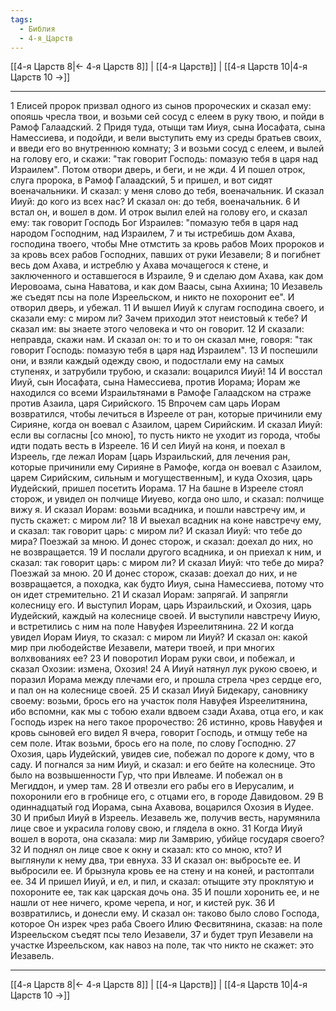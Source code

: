 ```yaml
---
tags:
  - Библия
  - 4-я_Царств
---
```

[[4-я Царств 8|← 4-я Царств 8]] | [[4-я Царств]] | [[4-я Царств 10|4-я Царств 10 →]]

---
1 Елисей пророк призвал одного из сынов пророческих и сказал ему: опояшь чресла твои, и возьми сей сосуд с елеем в руку твою, и пойди в Рамоф Галаадский.
2 Придя туда, отыщи там Ииуя, сына Иосафата, сына Намессиева, и подойди, и вели выступить ему из среды братьев своих, и введи его во внутреннюю комнату;
3 и возьми сосуд с елеем, и вылей на голову его, и скажи: "так говорит Господь: помазую тебя в царя над Израилем". Потом отвори дверь, и беги, и не жди.
4 И пошел отрок, слуга пророка, в Рамоф Галаадский,
5 и пришел, и вот сидят военачальники. И сказал: у меня слово до тебя, военачальник. И сказал Ииуй: до кого из всех нас? И сказал он: до тебя, военачальник.
6 И встал он, и вошел в дом. И отрок вылил елей на голову его, и сказал ему: так говорит Господь Бог Израилев: "помазую тебя в царя над народом Господним, над Израилем,
7 и ты истребишь дом Ахава, господина твоего, чтобы Мне отмстить за кровь рабов Моих пророков и за кровь всех рабов Господних, павших от руки Иезавели;
8 и погибнет весь дом Ахава, и истреблю у Ахава мочащегося к стене, и заключенного и оставшегося в Израиле,
9 и сделаю дом Ахава, как дом Иеровоама, сына Наватова, и как дом Ваасы, сына Ахиина;
10 Иезавель же съедят псы на поле Изреельском, и никто не похоронит ее". И отворил дверь, и убежал.
11 И вышел Ииуй к слугам господина своего, и сказали ему: с миром ли? Зачем приходил этот неистовый к тебе? И сказал им: вы знаете этого человека и что он говорит.
12 И сказали: неправда, скажи нам. И сказал он: то и то он сказал мне, говоря: "так говорит Господь: помазую тебя в царя над Израилем".
13 И поспешили они, и взяли каждый одежду свою, и подостлали ему на самых ступенях, и затрубили трубою, и сказали: воцарился Ииуй!
14 И восстал Ииуй, сын Иосафата, сына Намессиева, против Иорама; Иорам же находился со всеми Израильтянами в Рамофе Галаадском на страже против Азаила, царя Сирийского.
15 Впрочем сам царь Иорам возвратился, чтобы лечиться в Изрееле от ран, которые причинили ему Сирияне, когда он воевал с Азаилом, царем Сирийским. И сказал Ииуй: если вы согласны [со мною], то пусть никто не уходит из города, чтобы идти подать весть в Изрееле.
16 И сел Ииуй на коня, и поехал в Изреель, где лежал Иорам [царь Израильский, для лечения ран, которые причинили ему Сирияне в Рамофе, когда он воевал с Азаилом, царем Сирийским, сильным и могущественным], и куда Охозия, царь Иудейский, пришел посетить Иорама.
17 На башне в Изрееле стоял сторож, и увидел он полчище Ииуево, когда оно шло, и сказал: полчище вижу я. И сказал Иорам: возьми всадника, и пошли навстречу им, и пусть скажет: с миром ли?
18 И выехал всадник на коне навстречу ему, и сказал: так говорит царь: с миром ли? И сказал Ииуй: что тебе до мира? Поезжай за мною. И донес сторож, и сказал: доехал до них, но не возвращается.
19 И послали другого всадника, и он приехал к ним, и сказал: так говорит царь: с миром ли? И сказал Ииуй: что тебе до мира? Поезжай за мною.
20 И донес сторож, сказав: доехал до них, и не возвращается, а походка, как будто Ииуя, сына Намессиева, потому что он идет стремительно.
21 И сказал Иорам: запрягай. И запрягли колесницу его. И выступил Иорам, царь Израильский, и Охозия, царь Иудейский, каждый на колеснице своей. И выступили навстречу Ииую, и встретились с ним на поле Навуфея Изреелитянина.
22 И когда увидел Иорам Ииуя, то сказал: с миром ли Ииуй? И сказал он: какой мир при любодействе Иезавели, матери твоей, и при многих волхвованиях ее?
23 И поворотил Иорам руки свои, и побежал, и сказал Охозии: измена, Охозия!
24 А Ииуй натянул лук рукою своею, и поразил Иорама между плечами его, и прошла стрела чрез сердце его, и пал он на колеснице своей.
25 И сказал Ииуй Бидекару, сановнику своему: возьми, брось его на участок поля Навуфея Изреелитянина, ибо вспомни, как мы с тобою ехали вдвоем сзади Ахава, отца его, и как Господь изрек на него такое пророчество:
26 истинно, кровь Навуфея и кровь сыновей его видел Я вчера, говорит Господь, и отмщу тебе на сем поле. Итак возьми, брось его на поле, по слову Господню.
27 Охозия, царь Иудейский, увидев сие, побежал по дороге к дому, что в саду. И погнался за ним Ииуй, и сказал: и его бейте на колеснице. Это было на возвышенности Гур, что при Ивлеаме. И побежал он в Мегиддон, и умер там.
28 И отвезли его рабы его в Иерусалим, и похоронили его в гробнице его, с отцами его, в городе Давидовом.
29 В одиннадцатый год Иорама, сына Ахавова, воцарился Охозия в Иудее.
30 И прибыл Ииуй в Изреель. Иезавель же, получив весть, нарумянила лице свое и украсила голову свою, и глядела в окно.
31 Когда Ииуй вошел в ворота, она сказала: мир ли Замврию, убийце государя своего?
32 И поднял он лице свое к окну и сказал: кто со мною, кто? И выглянули к нему два, три евнуха.
33 И сказал он: выбросьте ее. И выбросили ее. И брызнула кровь ее на стену и на коней, и растоптали ее.
34 И пришел Ииуй, и ел, и пил, и сказал: отыщите эту проклятую и похороните ее, так как царская дочь она.
35 И пошли хоронить ее, и не нашли от нее ничего, кроме черепа, и ног, и кистей рук.
36 И возвратились, и донесли ему. И сказал он: таково было слово Господа, которое Он изрек чрез раба Своего Илию Фесвитянина, сказав: на поле Изреельском съедят псы тело Иезавели,
37 и будет труп Иезавели на участке Изреельском, как навоз на поле, так что никто не скажет: это Иезавель.

---
[[4-я Царств 8|← 4-я Царств 8]] | [[4-я Царств]] | [[4-я Царств 10|4-я Царств 10 →]]